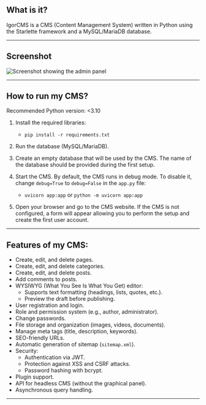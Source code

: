 ## What is it?
IgorCMS is a CMS (Content Management System) written in Python using the Starlette framework and a MySQL/MariaDB database.

---

## Screenshot
![Screenshot showing the admin panel](https://i.imgur.com/RVUjRb1.png)

---

## How to run my CMS?
Recommended Python version: <3.10

1. Install the required libraries:
    - `pip install -r requirements.txt`

2. Run the database (MySQL/MariaDB).

3. Create an empty database that will be used by the CMS.
   The name of the database should be provided during the first setup.

4. Start the CMS. By default, the CMS runs in debug mode. To disable it, change `debug=True` to `debug=False` in the `app.py` file:
    - `uvicorn app:app` or `python -m uvicorn app:app`

5. Open your browser and go to the CMS website.
   If the CMS is not configured, a form will appear allowing you to perform the setup and create the first user account.

---

## Features of my CMS:
- Create, edit, and delete pages.
- Create, edit, and delete categories.
- Create, edit, and delete posts.
- Add comments to posts.
- WYSIWYG (What You See Is What You Get) editor:
  - Supports text formatting (headings, lists, quotes, etc.).
  - Preview the draft before publishing.
- User registration and login.
- Role and permission system (e.g., author, administrator).
- Change passwords.
- File storage and organization (images, videos, documents).
- Manage meta tags (title, description, keywords).
- SEO-friendly URLs.
- Automatic generation of sitemap (`sitemap.xml`).
- Security:
  - Authentication via JWT.
  - Protection against XSS and CSRF attacks.
  - Password hashing with bcrypt.
- Plugin support.
- API for headless CMS (without the graphical panel).
- Asynchronous query handling.

---
